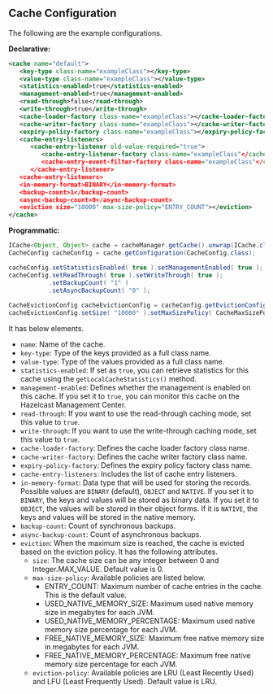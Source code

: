 
## Cache Configuration

The following are the example configurations.


**Declarative:**

```xml
<cache name="default">
   <key-type class-name="exampleClass"></key-type>
   <value-type class-name="exampleClass"></value-type>
   <statistics-enabled>true</statistics-enabled>
   <management-enabled>true</management-enabled>
   <read-through>false</read-through>
   <write-through>true</write-through>
   <cache-loader-factory class-name="exampleClass"></cache-loader-factory>
   <cache-writer-factory class-name="exampleClass"></cache-writer-factory>
   <expiry-policy-factory class-name="exampleClass"></expiry-policy-factory>
   <cache-entry-listeners>
      <cache-entry-listener old-value-required="true">
         <cache-entry-listener-factory class-name="exampleClass"</cache-entry-listener-factory>
         <cache-entry-event-filter-factory class-name="exampleClass"</cache-entry-event-filter-factory>
      </cache-entry-listener>
   <cache-entry-listeners>
   <in-memory-format>BINARY</in-memory-format>
   <backup-count>1</backup-count>
   <async-backup-count>0</async-backup-count>
   <eviction size="10000" max-size-policy="ENTRY_COUNT"></eviction>
</cache>
```

**Programmatic:**

```java
ICache<Object, Object> cache = cacheManager.getCache().unwrap(ICache.class);
CacheConfig cacheConfig = cache.getConfiguration(CacheConfig.class);

cacheConfig.setStatisticsEnabled( true ).setManagementEnabled( true );
cacheConfig.setReadThrough( true ).setWriteThrough( true );
           .setBackupCount( "1" )
           .setAsyncBackupCount( "0" );
           
CacheEvictionConfig cacheEvictionConfig = cacheConfig.getEvictionConfig();
cacheEvictionConfig.setSize( "10000" ).setMaxSizePolicy( CacheMaxSizePolicy.ENTRY_COUNT );
```
   

It has below elements.

- `name`: Name of the cache.
- `key-type`: Type of the keys provided as a full class name.
- `value-type`: Type of the values provided as a full class name. 
- `statistics-enabled`: If set as `true`, you can retrieve statistics for this cache using the `getLocalCacheStatistics()` method.
- `management-enabled`: Defines whether the management is enabled on this cache. If you set it to `true`, you can monitor this cache on the Hazelcast Management Center.
- `read-through`: If you want to use the read-through caching mode, set this value to `true`.
- `write-through`: If you want to use the write-through caching mode, set this value to `true`. 
- `cache-loader-factory`: Defines the cache loader factory class name.
- `cache-writer-factory`: Defines the cache writer factory class name.
- `expiry-policy-factory`: Defines the expiry policy factory class name.
- `cache-entry-listeners`: Includes the list of cache entry listeners.
- `in-memory-format`: Data type that will be used for storing the records. Possible values are `BINARY` (default), `OBJECT` and `NATIVE`. If you set it to `BINARY`, the keys and values will be stored as binary data. If you set it to `OBJECT`, the values will be stored in their object forms. If it is `NATIVE`, the keys and values will be stored in the native memory.
- `backup-count`: Count of synchronous backups.
- `async-backup-count`: Count of asynchronous backups.
- `eviction`: When the maximum size is reached, the cache is evicted based on the eviction policy. It has the following attributes.
	-  `size`: The cache size can be any integer between 0 and Integer.MAX_VALUE. Default value is 0. 
	- `max-size-policy`: Available policies are listed below.
		- ENTRY_COUNT: Maximum number of cache entries in the cache. This is the default value.
		- USED_NATIVE_MEMORY_SIZE: Maximum used native memory size in megabytes for each JVM.
		- USED_NATIVE_MEMORY_PERCENTAGE: Maximum used native memory size percentage for each JVM. 
		- FREE_NATIVE_MEMORY_SIZE: Maximum free native memory size in megabytes for each JVM.
		- FREE_NATIVE_MEMORY_PERCENTAGE: Maximum free native memory size percentage for each JVM. 
	- `eviction-policy`: Available policies are LRU (Least Recently Used) and LFU (Least Frequently Used). Default value is LRU.

